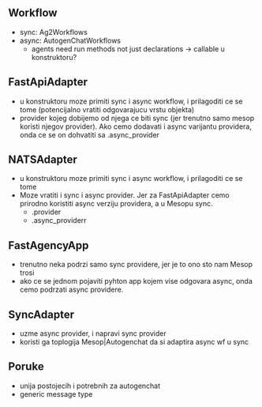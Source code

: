 ## Workflow
- sync: Ag2Workflows
- async: AutogenChatWorkflows
	- agents need run methods not just declarations -> callable u konstruktoru?

## FastApiAdapter
- u konstruktoru moze primiti sync i async workflow, i prilagoditi ce se tome (potencijalno vratiti odgovarajucu vrstu objekta)
- provider kojeg dobijemo od njega ce biti sync (jer trenutno samo mesop koristi njegov provider). Ako cemo dodavati i async varijantu providera, onda ce se on dohvatiti sa .async_provider

## NATSAdapter
- u konstruktoru moze primiti sync i async workflow, i prilagoditi ce se tome
- Moze vratiti i sync i async provider. Jer za FastApiAdapter cemo prirodno koristiti async verziju providera, a u Mesopu sync.
	- .provider
	- .async_providerr

## FastAgencyApp
- trenutno neka podrzi samo sync providere, jer je to ono sto nam Mesop trosi
- ako ce se jednom pojaviti pyhton app kojem vise odgovara async, onda cemo podrzati async providere.

## SyncAdapter
- uzme async provider, i napravi sync provider
- koristi ga toplogija Mesop|Autogenchat da si adaptira async wf u sync

## Poruke
- unija postojecih i potrebnih za autogenchat
- generic message type
